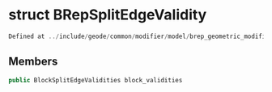 # struct BRepSplitEdgeValidity

```cpp
Defined at ../include/geode/common/modifier/model/brep_geometric_modifier_simulation.h#76
```

## Members

```cpp
public BlockSplitEdgeValidities block_validities

```



